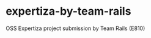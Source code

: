 expertiza-by-team-rails
=======================

OSS Expertiza project submission by Team Rails (E810)
